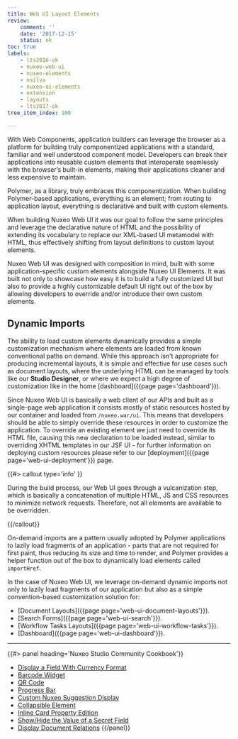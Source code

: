 ```yaml
---
title: Web UI Layout Elements
review:
    comment: ''
    date: '2017-12-15'
    status: ok
toc: true
labels:
    - lts2016-ok
    - nuxeo-web-ui
    - nuxeo-elements
    - nsilva
    - nuxeo-ui-elements
    - extension
    - layouts
    - lts2017-ok
tree_item_index: 100

---
```


With Web Components, application builders can leverage the browser as a platform for building truly componentized applications with a standard, familiar and well understood component model. Developers can break their applications into reusable custom elements that interoperate seamlessly with the browser’s built-in elements, making their applications cleaner and less expensive to maintain.

Polymer, as a library, truly embraces this componentization. When building Polymer-based applications, everything is an element; from routing to application layout, everything is declarative and built with custom elements.

When building Nuxeo Web UI it was our goal to follow the same principles and leverage the declarative nature of HTML and the possibility of extending its vocabulary to replace our XML-based UI metamodel with HTML, thus effectively shifting from layout definitions to custom layout elements.

Nuxeo Web UI was designed with composition in mind, built with some application-specific custom elements alongside Nuxeo UI Elements. It was built not only to showcase how easy it is to build a fully customized UI but also to provide a highly customizable default UI right out of the box by allowing developers to override and/or introduce their own custom elements.

## Dynamic Imports

The ability to load custom elements dynamically provides a simple customization mechanism where elements are loaded from known conventional paths on demand. While this approach isn't appropriate for producing incremental layouts, it is simple and effective for use cases such as document layouts, where the underlying HTML can be managed by tools like our **Studio Designer**, or where we expect a high degree of customization like in the home [dashboard]({{page page='dashboard'}}).

Since Nuxeo Web UI is basically a web client of our APIs and built as a single-page web application it consists mostly of static resources hosted by our container and loaded from `/nuxeo.war/ui`. This means that developers should be able to simply override these resources in order to customize the application. To override an existing element we just need to override its HTML file, causing this new declaration to be loaded instead, similar to overriding XHTML templates in our JSF UI - for further information on deploying custom resources please refer to our [deployment]({{page page='web-ui-deployment'}}) page.

{{#> callout type='info' }}

During the build process, our Web UI goes through a vulcanization step, which is basically a concatenation of multiple HTML, JS and CSS resources to minimize network requests. Therefore, not all elements are available to be overridden.

{{/callout}}

On-demand imports are a pattern usually adopted by Polymer applications to lazily load fragments of an application - parts that are not required for first paint, thus reducing its size and time to render, and Polymer provides a helper function out of the box to dynamically load elements called `importHref`.

In the case of Nuxeo Web UI, we leverage on-demand dynamic imports not only to lazily load fragments of our application but also as a simple convention-based customization solution for:

- [Document Layouts]({{page page='web-ui-document-layouts'}}).
- [Search Forms]({{page page='web-ui-search'}}).
- [Workflow Tasks Layouts]({{page page='web-ui-workflow-tasks'}}).
- [Dashboard]({{page page='web-ui-dashboard'}}).

* * *

<div class="row" data-equalizer data-equalize-on="medium">
<div class="column medium-6">
{{#> panel heading='Nuxeo Studio Community Cookbook'}}

- [Display a Field With Currency Format](https://github.com/nuxeo/nuxeo-studio-community-cookbook/tree/master/modules/nuxeo/currency)
- [Barcode Widget](https://github.com/nuxeo/nuxeo-studio-community-cookbook/tree/master/modules/nuxeo/barcode-widget)
- [QR Code](https://github.com/nuxeo/nuxeo-studio-community-cookbook/blob/master/modules/nuxeo/qr-code)
- [Progress Bar](https://github.com/nuxeo/nuxeo-studio-community-cookbook/blob/master/modules/nuxeo/progress-bar)
- [Custom Nuxeo Suggestion Display](https://github.com/nuxeo/nuxeo-studio-community-cookbook/tree/master/modules/nuxeo/document-suggestion-result-formatters)
- [Collapsible Element](https://github.com/nuxeo/nuxeo-studio-community-cookbook/blob/master/modules/nuxeo/collapse)
- [Inline Card Property Edition](https://github.com/nuxeo/nuxeo-studio-community-cookbook/blob/master/modules/nuxeo/toggleable-form)
- [Show/Hide the Value of a Secret Field](https://github.com/nuxeo/nuxeo-studio-community-cookbook/blob/master/modules/nuxeo/ssn)
- [Display Document Relations](https://github.com/nuxeo/nuxeo-studio-community-cookbook/blob/master/modules/nuxeo/related-documents)
{{/panel}}
</div>
<div class="column medium-6">
</div>
</div>
